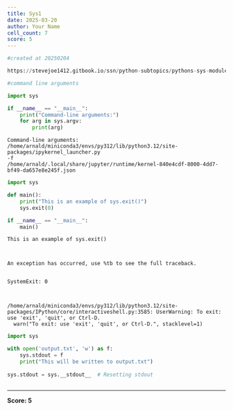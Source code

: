 ```yaml
---
title: Sys1
date: 2025-03-20
author: Your Name
cell_count: 7
score: 5
---
```


```python
#created at 20250204
```


```python
https://stevejoe1412.gitbook.io/ssn/python-subtopics/pythons-sys-module
```


```python
#command line arguments
```


```python
import sys

if __name__ == "__main__":
    print("Command-line arguments:")
    for arg in sys.argv:
        print(arg)
```

    Command-line arguments:
    /home/arnald/miniconda3/envs/py312/lib/python3.12/site-packages/ipykernel_launcher.py
    -f
    /home/arnald/.local/share/jupyter/runtime/kernel-840e4cdf-8000-4dd7-bf49-da657e8e245f.json



```python
import sys

def main():
    print("This is an example of sys.exit()")
    sys.exit(0)

if __name__ == "__main__":
    main()
```

    This is an example of sys.exit()



    An exception has occurred, use %tb to see the full traceback.


    SystemExit: 0



    /home/arnald/miniconda3/envs/py312/lib/python3.12/site-packages/IPython/core/interactiveshell.py:3585: UserWarning: To exit: use 'exit', 'quit', or Ctrl-D.
      warn("To exit: use 'exit', 'quit', or Ctrl-D.", stacklevel=1)



```python
import sys

with open('output.txt', 'w') as f:
    sys.stdout = f
    print("This will be written to output.txt")
    
sys.stdout = sys.__stdout__  # Resetting stdout
```


```python

```


---
**Score: 5**